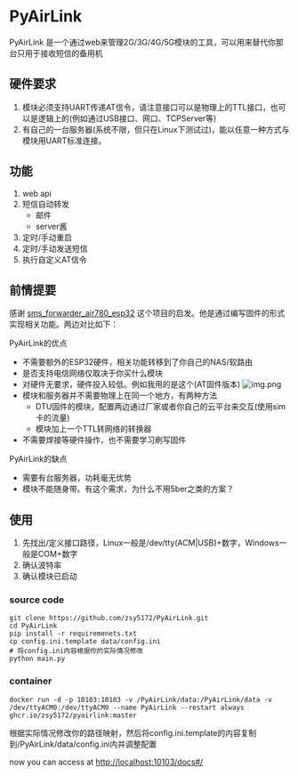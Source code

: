 # PyAirLink
PyAirLink 是一个通过web来管理2G/3G/4G/5G模块的工具，可以用来替代你那台只用于接收短信的备用机

## 硬件要求
1. 模块必须支持UART传递AT信令，请注意接口可以是物理上的TTL接口，也可以是逻辑上的(例如通过USB接口、网口、TCPServer等)
2. 有自己的一台服务器(系统不限，但只在Linux下测试过)，能以任意一种方式与模块用UART标准连接。

## 功能
1. web api
2. 短信自动转发
   - 邮件
   - server酱
3. 定时/手动重启
4. 定时/手动发送短信
5. 执行自定义AT信令

## 前情提要

感谢 [sms_forwarder_air780_esp32](https://github.com/boris1993/sms_forwarder_air780_esp32) 这个项目的启发。他是通过编写固件的形式实现相关功能。两边对比如下：

PyAirLink的优点
- 不需要额外的ESP32硬件，相关功能转移到了你自己的NAS/软路由
- 是否支持电信网络仅取决于你买什么模块
- 对硬件无要求，硬件投入较低。例如我用的是这个(AT固件版本) ![img.png](doc/Air780E.png)
- 模块和服务器并不需要物理上在同一个地方，有两种方法
  - DTU固件的模块，配置两边通过厂家或者你自己的云平台来交互(使用sim卡的流量)
  - 模块加上一个TTL转网络的转换器
- 不需要焊接等硬件操作，也不需要学习刷写固件

PyAirLink的缺点

- 需要有台服务器，功耗毫无优势
- 模块不能随身带。有这个需求，为什么不用5ber之类的方案？

## 使用
1. 先找出/定义接口路径，Linux一般是/dev/tty(ACM|USB)+数字，Windows一般是COM+数字
2. 确认波特率
3. 确认模块已启动
### source code
```shell
git clone https://github.com/zsy5172/PyAirLink.git
cd PyAirLink
pip install -r requiremenets.txt
cp config.ini.template data/config.ini
# 将config.ini内容根据你的实际情况修改
python main.py
```

### container

```shell
docker run -d -p 10103:10103 -v /PyAirLink/data:/PyAirLink/data -v /dev/ttyACM0:/dev/ttyACM0 --name PyAirLink --restart always ghcr.io/zsy5172/pyairlink:master
```
根据实际情况修改你的路径映射，然后将config.ini.template的内容复制到/PyAirLink/data/config.ini内并调整配置

now you can access at [http://localhost:10103/docs#/](http://localhost:10103/docs#/)